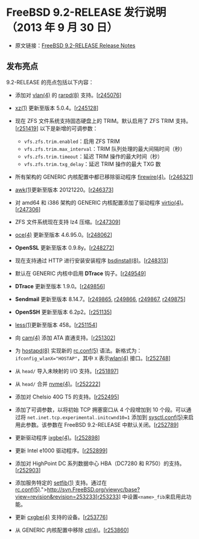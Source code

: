 # FreeBSD 9.2-RELEASE 发行说明（2013 年 9 月 30 日）

- 原文链接：[FreeBSD 9.2-RELEASE Release Notes](https://www.freebsd.org/releases/9.2R/relnotes/)

## 发布亮点

9.2-RELEASE 的亮点包括以下内容：

- 添加对 [vlan(4)](https://man.freebsd.org/cgi/man.cgi?query=vlan&sektion=4&format=html) 的 [rarpd(8)](https://man.freebsd.org/cgi/man.cgi?query=rarpd&sektion=8&format=html) 支持。[[r245076](http://svn.freebsd.org/viewvc/base?view=revision&revision=245076)]
- [xz(1)](https://man.freebsd.org/cgi/man.cgi?query=xz&sektion=1&format=html) 更新至版本 5.0.4。[[r245128](http://svn.freebsd.org/viewvc/base?view=revision&revision=245128)]
- 现在 ZFS 文件系统支持固态硬盘上的 TRIM。默认启用了 ZFS TRIM 支持。[[r251419](http://svn.freebsd.org/viewvc/base?view=revision&revision=251419)] 以下是新增的可调参数：

  - `vfs.zfs.trim.enabled`：启用 ZFS TRIM
  - `vfs.zfs.trim.max_interval`：TRIM 队列处理的最大间隔时间（秒）
  - `vfs.zfs.trim.timeout`：延迟 TRIM 操作的最大时间（秒）
  - `vfs.zfs.trim.txg_delay`：延迟 TRIM 操作的最大 TXG 数

- 所有架构的 GENERIC 内核配置中都已移除驱动程序 [firewire(4)](https://man.freebsd.org/cgi/man.cgi?query=firewire&sektion=4&format=html)。[[r246321](http://svn.freebsd.org/viewvc/base?view=revision&revision=246321)]
- [awk(1)](https://man.freebsd.org/cgi/man.cgi?query=awk&sektion=1&format=html)更新至版本 20121220。[[r246373](http://svn.freebsd.org/viewvc/base?view=revision&revision=246373)]
- 对 amd64 和 i386 架构的 GENERIC 内核配置添加了驱动程序 [virtio(4)](https://man.freebsd.org/cgi/man.cgi?query=virtio&sektion=4&format=html)。[[r247306](http://svn.freebsd.org/viewvc/base?view=revision&revision=247306)]
- ZFS 文件系统现在支持 lz4 压缩。[[r247309](http://svn.freebsd.org/viewvc/base?view=revision&revision=247309)]
- [oce(4)](https://man.freebsd.org/cgi/man.cgi?query=oce&sektion=4&format=html) 更新至版本 4.6.95.0。[[r248062](http://svn.freebsd.org/viewvc/base?view=revision&revision=248062)]
- **OpenSSL** 更新至版本 0.9.8y。[[r248272](http://svn.freebsd.org/viewvc/base?view=revision&revision=248272)]
- 现在支持通过 HTTP 进行安装安装程序 [bsdinstall(8)](https://man.freebsd.org/cgi/man.cgi?query=bsdinstall&sektion=8&format=html)。[[r248313](http://svn.freebsd.org/viewvc/base?view=revision&revision=248313)]
- 默认在 GENERIC 内核中启用 **DTrace** 钩子。[[r249549](http://svn.freebsd.org/viewvc/base?view=revision&revision=249549)]
- **DTrace** 更新至版本 1.9.0。[[r249856](http://svn.freebsd.org/viewvc/base?view=revision&revision=249856)]
- **Sendmail** 更新至版本 8.14.7。[[r249865](http://svn.freebsd.org/viewvc/base?view=revision&revision=r249865), [r249866](http://svn.freebsd.org/viewvc/base?view=revision&revision=r249866), [r249867](http://svn.freebsd.org/viewvc/base?view=revision&revision=r249867), [r249875](http://svn.freebsd.org/viewvc/base?view=revision&revision=r249875)]
- **OpenSSH** 更新至版本 6.2p2。[[r251135](http://svn.freebsd.org/viewvc/base?view=revision&revision=251135)]
- [less(1)](https://man.freebsd.org/cgi/man.cgi?query=less&sektion=1&format=html)更新至版本 458。[[r251154](http://svn.freebsd.org/viewvc/base?view=revision&revision=251154)]
- 向 [cam(4)](https://man.freebsd.org/cgi/man.cgi?query=cam&sektion=4&format=html) 添加 ATA 直通支持。[[r251302](http://svn.freebsd.org/viewvc/base?view=revision&revision=251302)]
- 为 [hostapd(8)](https://man.freebsd.org/cgi/man.cgi?query=hostapd&sektion=8&format=html) 实现新的 [rc.conf(5)](https://man.freebsd.org/cgi/man.cgi?query=rc.conf&sektion=5&format=html) 语法。新格式为：`ifconfig_wlanX="HOSTAP"`，其中 `X` 表示[wlan(4)](https://man.freebsd.org/cgi/man.cgi?query=wlan&sektion=4&format=html) 接口。[[r252748](http://svn.freebsd.org/viewvc/base?view=revision&revision=252748)]
- 从 `head/` 导入未映射的 I/O 支持。[[r251897](http://svn.freebsd.org/viewvc/base?view=revision&revision=251897)]
- 从 `head/` 合并 [nvme(4)](https://man.freebsd.org/cgi/man.cgi?query=nvme&sektion=4&format=html)。[[r252222](http://svn.freebsd.org/viewvc/base?view=revision&revision=252222)]
- 添加对 Chelsio 40G T5 的支持。[[r252495](http://svn.freebsd.org/viewvc/base?view=revision&revision=252495)]
- 添加了可调参数，以将初始 TCP 拥塞窗口从 4 个段增加到 10 个段。可以通过将 `net.inet.tcp.experimental.initcwnd10=1` 添加到 [sysctl.conf(5)](https://man.freebsd.org/cgi/man.cgi?query=sysctl.conf&sektion=5&format=html)来启用此参数。该参数在 FreeBSD 9.2-RELEASE 中默认关闭。[[r252789](http://svn.freebsd.org/viewvc/base?view=revision&revision=252789)]
- 更新驱动程序 [ixgbe(4)](https://man.freebsd.org/cgi/man.cgi?query=ixgbe&sektion=4&format=html)。[[r252898](http://svn.freebsd.org/viewvc/base?view=revision&revision=252898)]
- 更新 Intel e1000 驱动程序。[[r252899](http://svn.freebsd.org/viewvc/base?view=revision&revision=252899)]
- 添加对 HighPoint DC 系列数据中心 HBA（DC7280 和 R750）的支持。[[r252903](http://svn.freebsd.org/viewvc/base?view=revision&revision=252903)]
- 添加服务特定的 [setfib(1)](https://man.freebsd.org/cgi/man.cgi?query=setfib&sektion=1&format=html) 支持。通过在 [rc.conf(5)](https://www.freebsd.org/releases/9.2R/relnotes/%3Ca%20href=).">http://svn.FreeBSD.org/viewvc/base?view=revision&revision=253233[r253233] 中设置`<name>_fib`来启用此功能。
- 更新 [cxgbe(4)](https://man.freebsd.org/cgi/man.cgi?query=cxgbe&sektion=4&format=html) 支持的设备。[[r253776](http://svn.freebsd.org/viewvc/base?view=revision&revision=253776)]
- 从 GENERIC 内核配置中移除 [ctl(4)](https://man.freebsd.org/cgi/man.cgi?query=ctl&sektion=4&format=html)。[[r253860](http://svn.freebsd.org/viewvc/base?view=revision&revision=253860)]
